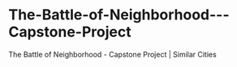 # The-Battle-of-Neighborhood---Capstone-Project
The Battle of Neighborhood - Capstone Project | Similar Cities
